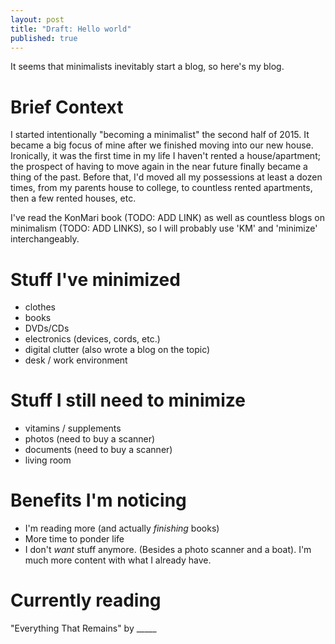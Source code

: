 ```yaml
---
layout: post
title: "Draft: Hello world"
published: true
---
```



It seems that minimalists inevitably start a blog, so here's my blog.

# Brief Context
I started intentionally "becoming a minimalist" the second half of 2015. It became a big focus of mine after we finished moving into our new house. Ironically, it was the first time in my life I haven't rented a house/apartment; the prospect of having to move again in the near future finally became a thing of the past. Before that, I'd moved all my possessions at least a dozen times, from my parents house to college, to countless rented apartments, then a few rented houses, etc.

I've read the KonMari book (TODO: ADD LINK) as well as countless blogs on minimalism (TODO: ADD LINKS), so I will probably use 'KM' and 'minimize' interchangeably.

# Stuff I've minimized
- clothes
- books
- DVDs/CDs
- electronics (devices, cords, etc.)
- digital clutter (also wrote a blog on the topic)
- desk / work environment

# Stuff I still need to minimize
- vitamins / supplements
- photos (need to buy a scanner)
- documents (need to buy a scanner)
- living room

# Benefits I'm noticing
- I'm reading more (and actually _finishing_ books)
- More time to ponder life
- I don't _want_ stuff anymore. (Besides a photo scanner and a boat). I'm much more content with what I already have.

# Currently reading
"Everything That Remains" by _____
